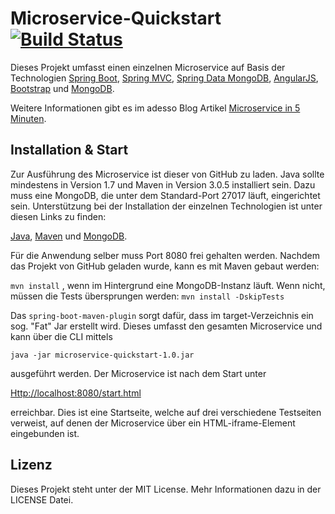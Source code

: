 # Microservice-Quickstart [![Build Status](https://travis-ci.org/mschuboth/microservice-quickstart.svg?branch=master)](https://travis-ci.org/mschuboth/microservice-quickstart)

Dieses Projekt umfasst einen einzelnen Microservice auf Basis der Technologien [Spring Boot](https://github.com/spring-projects/spring-boot), [Spring MVC](http://docs.spring.io/spring/docs/current/spring-framework-reference/html/mvc.html), [Spring Data MongoDB](https://github.com/spring-projects/spring-data-mongodb), [AngularJS](https://github.com/angular/angular.js), [Bootstrap](https://github.com/twbs/bootstrap) und [MongoDB](https://github.com/mongodb/mongo).

Weitere Informationen gibt es im adesso Blog Artikel [Microservice in 5 Minuten](http://blog.adesso.de/ein-microservice-in-5-minuten/).

## Installation & Start

Zur Ausführung des Microservice ist dieser von GitHub zu laden.
Java sollte mindestens in Version 1.7 und Maven in Version 3.0.5 installiert sein. 
Dazu muss eine MongoDB, die unter dem Standard-Port 27017 läuft, eingerichtet sein.
Unterstützung bei der Installation der einzelnen Technologien ist unter diesen Links zu finden:

[Java](Https://docs.oracle.com/javase/8/docs/technotes/guides/install/install_overview.html), 
[Maven](Http://maven.apache.org/download.cgi) und
[MongoDB](Http://docs.mongodb.org/manual/installation/).

Für die Anwendung selber muss Port 8080 frei gehalten werden. Nachdem das Projekt von GitHub geladen wurde, kann es mit Maven gebaut werden:

```mvn install``` , wenn im Hintergrund eine MongoDB-Instanz läuft. Wenn nicht, müssen die Tests übersprungen werden: 
```mvn install -DskipTests``` 

Das `spring-boot-maven-plugin` sorgt dafür, dass im target-Verzeichnis ein sog. "Fat" Jar erstellt wird. 
Dieses umfasst den gesamten Microservice und kann über die CLI mittels 

```java -jar microservice-quickstart-1.0.jar```

ausgeführt werden. Der Microservice ist nach dem Start unter 

[Http://localhost:8080/start.html](Http://localhost:8080/start.html)

erreichbar. Dies ist eine Startseite, welche auf drei verschiedene Testseiten verweist,
auf denen der Microservice über ein HTML-iframe-Element eingebunden ist.

## Lizenz

Dieses Projekt steht unter der MIT License. Mehr Informationen dazu in der LICENSE Datei.
